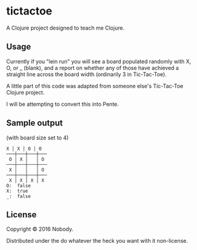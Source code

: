 # tictactoe

A Clojure project designed to teach me Clojure.

## Usage

Currently if you "lein run" you will see a board populated randomly with
X, O, or _ (blank), and a report on whether any of those have achieved a
straight line across the board width (ordinarily 3 in Tic-Tac-Toe).

A little part of this code was adapted from someone else's Tic-Tac-Toe
Clojure project.

I will be attempting to convert this into Pente.

## Sample output

(with board size set to 4)

```
X │ X │ O │ O 
───┼───┼───┼───
 O │ X │   │ O 
───┼───┼───┼───
 X │   │   │ O 
───┼───┼───┼───
 X │ X │ X │ X 
O:  false
X:  true
_:  false
```

## License

Copyright © 2016 Nobody. 

Distributed under the do whatever the heck you want with it non-license.
